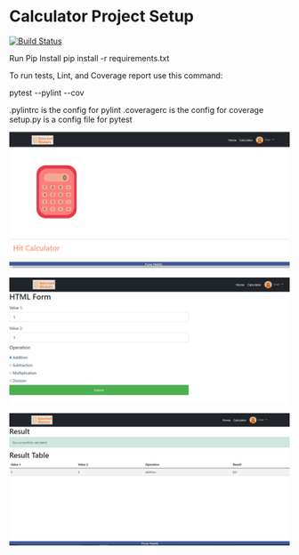 # Calculator Project Setup
[![Build Status](https://app.travis-ci.com/pp733/calc2.svg?branch=main)](https://app.travis-ci.com/github/pp733/calc2)

Run Pip Install
pip install -r requirements.txt

To run tests, Lint, and Coverage report use this command:

pytest  --pylint --cov

.pylintrc is the config for pylint
.coveragerc is the config for coverage
setup.py is a config file for pytest


![1](Images/1.JPG)

![2](Images/2.JPG)

![3](Images/3.JPG)


